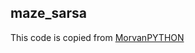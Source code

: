 ## maze_sarsa

This code is copied from [MorvanPYTHON](https://github.com/MorvanZhou/Reinforcement-learning-with-tensorflow/tree/master/contents/3_Sarsa_maze)

